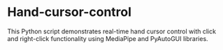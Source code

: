 # Hand-cursor-control
This Python script demonstrates real-time hand cursor control with click and right-click functionality using MediaPipe and PyAutoGUI libraries.
